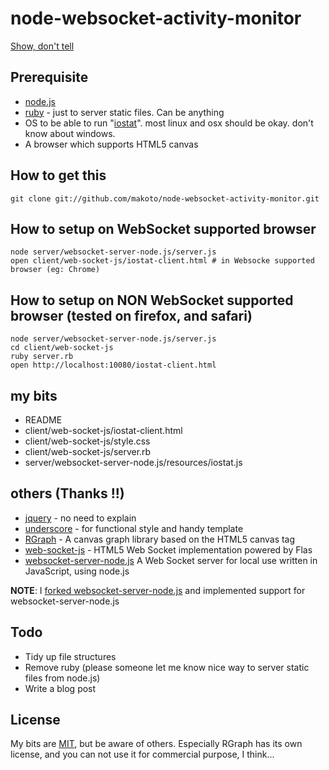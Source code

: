 # node-websocket-activity-monitor

[Show, don't tell](http://screenr.com/A1U)

## Prerequisite

* [node.js](http://nodejs.org)
* [ruby](www.ruby-lang.org) - just to server static files. Can be anything
* OS to be able to run "[iostat](http://www.linuxcommand.org/man_pages/iostat1.html)". most linux and osx should be okay. don't know about windows.
* A browser which supports HTML5 canvas

## How to get this

    git clone git://github.com/makoto/node-websocket-activity-monitor.git

## How to setup on WebSocket supported browser

    node server/websocket-server-node.js/server.js
    open client/web-socket-js/iostat-client.html # in Websocke supported browser (eg: Chrome)

## How to setup on NON WebSocket supported browser (tested on firefox, and safari)

    node server/websocket-server-node.js/server.js
    cd client/web-socket-js
    ruby server.rb
    open http://localhost:10080/iostat-client.html

## my bits

* README
* client/web-socket-js/iostat-client.html
* client/web-socket-js/style.css
* client/web-socket-js/server.rb
* server/websocket-server-node.js/resources/iostat.js

## others (Thanks !!)

* [jquery](jquery.com) - no need to explain
* [underscore](http://documentcloud.github.com/underscore/) - for functional style and handy template
* [RGraph](http://www.rgraph.net/) - A canvas graph library based on the HTML5 canvas tag
* [web-socket-js](http://github.com/gimite/web-socket-js) - HTML5 Web Socket implementation powered by Flas
* [websocket-server-node.js](http://github.com/alexanderte/websocket-server-node.js) A Web Socket server for local use written in JavaScript, using node.js

**NOTE**: I [forked websocket-server-node.js](http://github.com/makoto/websocket-server-node.js) and implemented support for websocket-server-node.js


## Todo

  * Tidy up file structures
  * Remove ruby (please someone let me know nice way to server static files from node.js)
  * Write a blog post

## License 

 My bits are [MIT](http://en.wikipedia.org/wiki/MIT_License), but be aware of others. Especially RGraph has its own license, and you can not use it for commercial purpose, I think...

